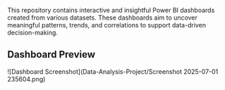 This repository contains interactive and insightful Power BI dashboards created from various datasets. These dashboards aim to uncover meaningful patterns, trends, and correlations to support data-driven decision-making.

##  Dashboard Preview

![Dashboard Screenshot](Data-Analysis-Project/Screenshot 2025-07-01 235604.png)
